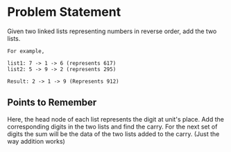 # Problem Statement

Given two linked lists representing numbers in reverse order, add the two lists.
```
For example,

list1: 7 -> 1 -> 6 (represents 617)
list2: 5 -> 9 -> 2 (represents 295)

Result: 2 -> 1 -> 9 (Represents 912)
```

## Points to Remember
Here, the head node of each list represents the digit at unit's place. 
Add the corresponding digits in the two lists and find the carry. For the next set of digits the sum will be the data of the two lists added to the carry. (Just the way addition works)

